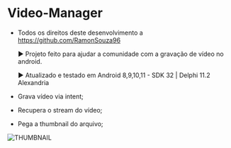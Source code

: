 # Video-Manager

- Todos os direitos deste desenvolvimento a https://github.com/RamonSouza96

   ► Projeto feito para ajudar a comunidade com a gravação de vídeo no android.

   ► Atualizado e testado em Android 8,9,10,11 - SDK 32 | Delphi 11.2 Alexandria

- Grava vídeo via intent;
- Recupera o stream do vídeo;
- Pega a thumbnail do arquivo;
 
![THUMBNAIL](https://user-images.githubusercontent.com/34917070/150195827-f62f0d6e-70c8-478b-90ea-c5f58143884e.JPG)
